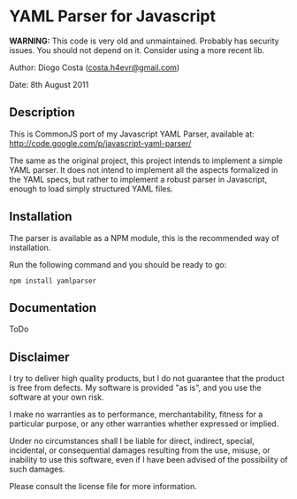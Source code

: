 YAML Parser for Javascript
==========================

**WARNING:** This code is very old and unmaintained. Probably has security issues. You should not depend on it. Consider using a more recent lib.

Author: Diogo Costa (<costa.h4evr@gmail.com>)

Date: 8th August 2011

Description
-----------

This is CommonJS port of my Javascript YAML Parser, available at:
http://code.google.com/p/javascript-yaml-parser/

The same as the original project, this project intends to implement a simple YAML 
parser. It does not intend to implement all the aspects formalized in the YAML 
specs, but rather to implement a robust parser in Javascript, enough to load 
simply structured YAML files.

Installation
------------

The parser is available as a NPM module, this is the recommended way of installation.

Run the following command and you should be ready to go:

    npm install yamlparser

Documentation
-------------

ToDo

Disclaimer
----------

I try to deliver high quality products, but I do not guarantee that the product
is free from defects. My software is provided "as is", and you use the software
at your own risk.

I make no warranties as to performance, merchantability, fitness for a 
particular purpose, or any other warranties whether expressed or implied.

Under no circumstances shall I be liable for direct, indirect, special, 
incidental, or consequential damages resulting from the use, misuse, or 
inability to use this software, even if I have been advised of the possibility 
of such damages.

Please consult the license file for more information.
